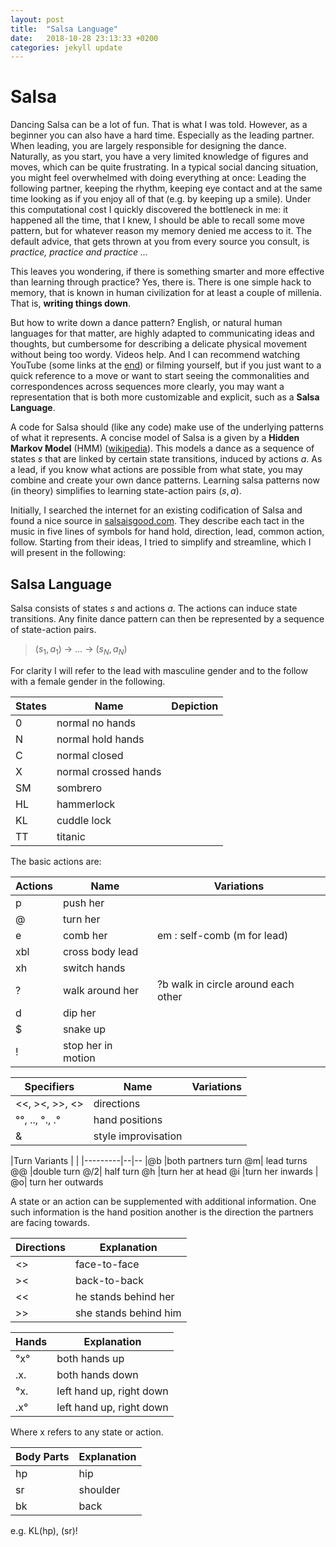 ```yaml
---
layout: post
title:  "Salsa Language"
date:   2018-10-28 23:13:33 +0200
categories: jekyll update
---
```


# Salsa
Dancing Salsa can be a lot of fun. That is what I was told. However, as a beginner you can also have a hard time. Especially as the leading partner. When leading, you are largely responsible for designing the dance. Naturally, as you start, you have a very limited knowledge of figures and moves, which can be quite frustrating.
In a typical social dancing situation, you might feel overwhelmed with doing everything at once: Leading the following partner, keeping the rhythm, keeping eye contact and at the same time looking as if you enjoy all of that (e.g. by keeping up a smile). Under this computational cost I quickly discovered the bottleneck in me: it happened all the time, that I knew, I should be able to recall some move pattern, but for whatever reason my memory denied me access to it. The default advice, that gets thrown at you from every source you consult, is *practice, practice and practice ...*

This leaves you wondering, if there is something smarter and more effective than learning through practice? Yes, there is. There is one simple hack to memory, that is known in human civilization for at least a couple of millenia. That is, **writing things down**.

But how to write down a dance pattern? English, or natural human languages for that matter, are highly adapted to communicating ideas and thoughts, but cumbersome for describing a delicate physical movement without being too wordy. Videos help. And I can recommend  watching YouTube (some links at the [end](#youtube)) or filming yourself, but if you just want to a quick reference to a move or want to start seeing the commonalities and correspondences across sequences more clearly, you may want a representation that is both more customizable and explicit, such as a **Salsa Language**.

A code for Salsa should (like any code) make use of the underlying patterns of what it represents. A concise model of Salsa is a given by a **Hidden Markov Model** (HMM) ([wikipedia](https://en.wikipedia.org/wiki/Hidden_Markov_model)). This models a dance as a sequence of states $s$ that are linked by certain state transitions, induced by actions $a$. As a lead, if you know what actions are possible from what state, you may combine and create your own dance patterns. Learning salsa patterns now (in theory) simplifies to learning state-action pairs $(s, a)$.

Initially, I searched the internet for an existing codification of Salsa and found a nice source in [salsaisgood.com](http://www.salsaisgood.com/dictionary/Salsa_language.htm). They describe each tact in the music in five lines of symbols for hand hold, direction, lead, common action, follow. Starting from their ideas, I tried to simplify and streamline, which I will present in the following:

## Salsa Language
Salsa consists of states $s$ and actions $a$. The actions can induce state transitions. Any finite dance pattern can then be represented by a sequence of state-action pairs.
> $(s_1, a_1)$    $\rightarrow$ $\ldots$   $\rightarrow$ $(s_N, a_N)$

For clarity I will refer to the lead with masculine gender and to the follow with a female gender in the following.



|States| Name | Depiction|
|---------|--|--|
|      0   | normal no hands |
|      N   | normal hold hands |
|      C   | normal closed |
|     X   | normal crossed hands |
|     SM   | sombrero |
|     HL   | hammerlock |
|     KL   | cuddle lock |
|     TT   | titanic |

The basic actions are:

|Actions| Name | Variations
|---------|--|--
|      p   | push her |
|      @   | turn her |
|      e   | comb her |em : self-comb (m for lead)
| xbl |  cross body lead
 |xh | switch hands
| ? | walk around her |?b walk in circle around each other
 | d | dip her
 | $|  snake up
 | ! | stop her in motion

 |Specifiers| Name | Variations
|---------|--|--
 | <<, ><, >>, <> |directions
 | °°, .., °., .° |hand positions
 | & |style improvisation


|Turn Variants | |
|---------|--|--
|@b |both partners turn
@m|  lead turns
 @@ |double turn
 @/2| half turn
 @h |turn her at head
 @i |turn her inwards |
 @o| turn her outwards

A state or an action can be supplemented with additional information. One such information is the hand position another is the direction the partners are facing towards.

| Directions | Explanation
|--|---
| <> |face-to-face
| >< |back-to-back
| << | he stands behind her
| >> | she stands behind him

| Hands | Explanation
|--|---
| °x° |both hands up
| .x. | both hands down
| °x. | left hand up, right down
| .x° | left hand up, right down
Where x refers to any state or action.

| Body Parts | Explanation
|--|---
| hp | hip
| sr | shoulder
| bk | back
e.g. KL(hp), (sr)!






